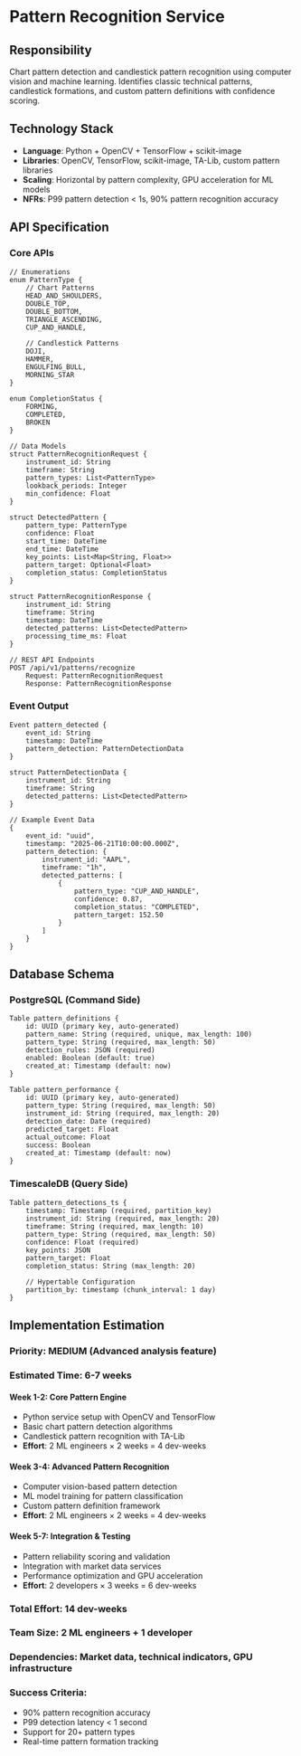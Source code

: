 # Pattern Recognition Service

## Responsibility
Chart pattern detection and candlestick pattern recognition using computer vision and machine learning. Identifies classic technical patterns, candlestick formations, and custom pattern definitions with confidence scoring.

## Technology Stack
- **Language**: Python + OpenCV + TensorFlow + scikit-image
- **Libraries**: OpenCV, TensorFlow, scikit-image, TA-Lib, custom pattern libraries
- **Scaling**: Horizontal by pattern complexity, GPU acceleration for ML models
- **NFRs**: P99 pattern detection < 1s, 90% pattern recognition accuracy

## API Specification

### Core APIs
```pseudo
// Enumerations
enum PatternType {
    // Chart Patterns
    HEAD_AND_SHOULDERS,
    DOUBLE_TOP,
    DOUBLE_BOTTOM,
    TRIANGLE_ASCENDING,
    CUP_AND_HANDLE,

    // Candlestick Patterns
    DOJI,
    HAMMER,
    ENGULFING_BULL,
    MORNING_STAR
}

enum CompletionStatus {
    FORMING,
    COMPLETED,
    BROKEN
}

// Data Models
struct PatternRecognitionRequest {
    instrument_id: String
    timeframe: String
    pattern_types: List<PatternType>
    lookback_periods: Integer
    min_confidence: Float
}

struct DetectedPattern {
    pattern_type: PatternType
    confidence: Float
    start_time: DateTime
    end_time: DateTime
    key_points: List<Map<String, Float>>
    pattern_target: Optional<Float>
    completion_status: CompletionStatus
}

struct PatternRecognitionResponse {
    instrument_id: String
    timeframe: String
    timestamp: DateTime
    detected_patterns: List<DetectedPattern>
    processing_time_ms: Float
}

// REST API Endpoints
POST /api/v1/patterns/recognize
    Request: PatternRecognitionRequest
    Response: PatternRecognitionResponse
```

### Event Output
```pseudo
Event pattern_detected {
    event_id: String
    timestamp: DateTime
    pattern_detection: PatternDetectionData
}

struct PatternDetectionData {
    instrument_id: String
    timeframe: String
    detected_patterns: List<DetectedPattern>
}

// Example Event Data
{
    event_id: "uuid",
    timestamp: "2025-06-21T10:00:00.000Z",
    pattern_detection: {
        instrument_id: "AAPL",
        timeframe: "1h",
        detected_patterns: [
            {
                pattern_type: "CUP_AND_HANDLE",
                confidence: 0.87,
                completion_status: "COMPLETED",
                pattern_target: 152.50
            }
        ]
    }
}
```

## Database Schema

### PostgreSQL (Command Side)
```pseudo
Table pattern_definitions {
    id: UUID (primary key, auto-generated)
    pattern_name: String (required, unique, max_length: 100)
    pattern_type: String (required, max_length: 50)
    detection_rules: JSON (required)
    enabled: Boolean (default: true)
    created_at: Timestamp (default: now)
}

Table pattern_performance {
    id: UUID (primary key, auto-generated)
    pattern_type: String (required, max_length: 50)
    instrument_id: String (required, max_length: 20)
    detection_date: Date (required)
    predicted_target: Float
    actual_outcome: Float
    success: Boolean
    created_at: Timestamp (default: now)
}
```

### TimescaleDB (Query Side)
```pseudo
Table pattern_detections_ts {
    timestamp: Timestamp (required, partition_key)
    instrument_id: String (required, max_length: 20)
    timeframe: String (required, max_length: 10)
    pattern_type: String (required, max_length: 50)
    confidence: Float (required)
    key_points: JSON
    pattern_target: Float
    completion_status: String (max_length: 20)

    // Hypertable Configuration
    partition_by: timestamp (chunk_interval: 1 day)
}
```

## Implementation Estimation

### Priority: **MEDIUM** (Advanced analysis feature)
### Estimated Time: **6-7 weeks**

#### Week 1-2: Core Pattern Engine
- Python service setup with OpenCV and TensorFlow
- Basic chart pattern detection algorithms
- Candlestick pattern recognition with TA-Lib
- **Effort**: 2 ML engineers × 2 weeks = 4 dev-weeks

#### Week 3-4: Advanced Pattern Recognition
- Computer vision-based pattern detection
- ML model training for pattern classification
- Custom pattern definition framework
- **Effort**: 2 ML engineers × 2 weeks = 4 dev-weeks

#### Week 5-7: Integration & Testing
- Pattern reliability scoring and validation
- Integration with market data services
- Performance optimization and GPU acceleration
- **Effort**: 2 developers × 3 weeks = 6 dev-weeks

### Total Effort: **14 dev-weeks**
### Team Size: **2 ML engineers + 1 developer**
### Dependencies: Market data, technical indicators, GPU infrastructure

### Success Criteria:
- 90% pattern recognition accuracy
- P99 detection latency < 1 second
- Support for 20+ pattern types
- Real-time pattern formation tracking
